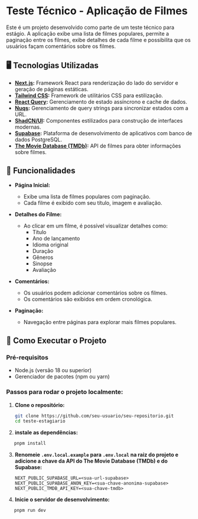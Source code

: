 # Teste Técnico - Aplicação de Filmes

Este é um projeto desenvolvido como parte de um teste técnico para estágio. A aplicação exibe uma lista de filmes populares, permite a paginação entre os filmes, exibe detalhes de cada filme e possibilita que os usuários façam comentários sobre os filmes.

## 🖥️ Tecnologias Utilizadas

- **[Next.js](https://nextjs.org/):** Framework React para renderização do lado do servidor e geração de páginas estáticas.
- **[Tailwind CSS](https://tailwindcss.com/):** Framework de utilitários CSS para estilização.
- **[React Query](https://tanstack.com/query/v4):** Gerenciamento de estado assíncrono e cache de dados.
- **[Nuqs](https://github.com/nuqs/nuqs):** Gerenciamento de query strings para sincronizar estados com a URL.
- **[ShadCN/UI](https://shadcn.dev/):** Componentes estilizados para construção de interfaces modernas.
- **[Supabase](https://supabase.io/):** Plataforma de desenvolvimento de aplicativos com banco de dados PostgreSQL.
- **[The Movie Database (TMDb)](https://www.themoviedb.org/):** API de filmes para obter informações sobre filmes.

## 📑 Funcionalidades

- **Página Inicial:**

  - Exibe uma lista de filmes populares com paginação.
  - Cada filme é exibido com seu título, imagem e avaliação.

- **Detalhes do Filme:**

  - Ao clicar em um filme, é possível visualizar detalhes como:
    - Título
    - Ano de lançamento
    - Idioma original
    - Duração
    - Gêneros
    - Sinopse
    - Avaliação

- **Comentários:**

  - Os usuários podem adicionar comentários sobre os filmes.
  - Os comentários são exibidos em ordem cronológica.

- **Paginação:**
  - Navegação entre páginas para explorar mais filmes populares.

## 🚀 Como Executar o Projeto

### Pré-requisitos

- Node.js (versão 18 ou superior)
- Gerenciador de pacotes (npm ou yarn)

### Passos para rodar o projeto localmente:

1. **Clone o repositório:**

   ```bash
   git clone https://github.com/seu-usuario/seu-repositorio.git
   cd teste-estagiario
   ```

2. **instale as dependências:**

```bash
   pnpm install
```

3. **Renomeie `.env.local.example` para `.env.local` na raiz do projeto e adicione a chave da API do The Movie Database (TMDb) e do Supabase:**
   ```env
   NEXT_PUBLIC_SUPABASE_URL=<sua-url-supabase>
   NEXT_PUBLIC_SUPABASE_ANON_KEY=<sua-chave-anonima-supabase>
   NEXT_PUBLIC_TMDB_API_KEY=<sua-chave-tmdb>
   ```

4. **Inicie o servidor de desenvolvimento:**

```bash
   pnpm run dev
```
